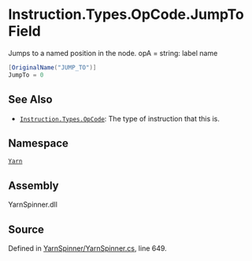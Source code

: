 # Instruction.Types.OpCode.JumpTo Field

Jumps to a named position in the node.
opA = string: label name


```csharp
[OriginalName("JUMP_TO")]
JumpTo = 0
```



## See Also
* [`Instruction.Types.OpCode`](/api/csharp/yarn/instruction.types.opcode.md): 
The type of instruction that this is.

## Namespace
[`Yarn`](/api/csharp/yarn/README.md)

## Assembly
YarnSpinner.dll

## Source
Defined in [YarnSpinner/YarnSpinner.cs](https://github.com/YarnSpinnerTool/YarnSpinner//blob/develop/YarnSpinner/YarnSpinner.cs#L649), line 649.
